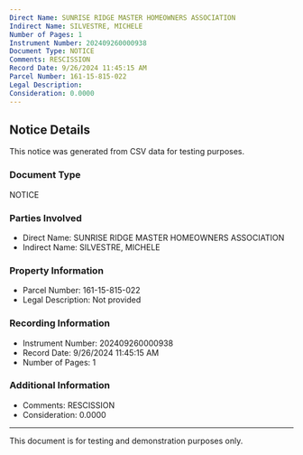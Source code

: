 ```yaml
---
Direct Name: SUNRISE RIDGE MASTER HOMEOWNERS ASSOCIATION
Indirect Name: SILVESTRE, MICHELE
Number of Pages: 1
Instrument Number: 202409260000938
Document Type: NOTICE
Comments: RESCISSION
Record Date: 9/26/2024 11:45:15 AM
Parcel Number: 161-15-815-022
Legal Description: 
Consideration: 0.0000
---
```


## Notice Details

This notice was generated from CSV data for testing purposes.

### Document Type
NOTICE

### Parties Involved
- Direct Name: SUNRISE RIDGE MASTER HOMEOWNERS ASSOCIATION
- Indirect Name: SILVESTRE, MICHELE

### Property Information
- Parcel Number: 161-15-815-022
- Legal Description: Not provided

### Recording Information
- Instrument Number: 202409260000938
- Record Date: 9/26/2024 11:45:15 AM
- Number of Pages: 1

### Additional Information
- Comments: RESCISSION
- Consideration: 0.0000

---

This document is for testing and demonstration purposes only.
